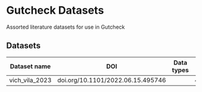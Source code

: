 # Gutcheck Datasets

Assorted literature datasets for use in Gutcheck

## Datasets

| Dataset name   | DOI                               | Data types | N   | N (HC) |
|----------------|-----------------------------------|------------|-----|--------|
| vich_vila_2023 | doi.org/10.1101/2022.06.15.495746 |            | 424 | 255    |

